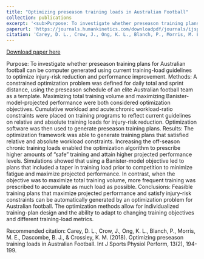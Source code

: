 ```yaml
---
title: "Optimizing preseason training loads in Australian Football"
collection: publications
excerpt: '<sub>Purpose: To investigate whether preseason training plans for Australian football can be computer generated using current training-load guidelines to optimize injury-risk reduction and performance improvement. Methods: A constrained optimization problem was defined for daily total and sprint distance, using the preseason schedule of an elite Australian football team as a template. Maximizing total training volume and maximizing Banister-model-projected performance were both considered optimization objectives. Cumulative workload and acute:chronic workload-ratio constraints were placed on training programs to reflect current guidelines on relative and absolute training loads for injury-risk reduction. Optimization software was then used to generate preseason training plans. Results: The optimization framework was able to generate training plans that satisfied relative and absolute workload constraints. Increasing the off-season chronic training loads enabled the optimization algorithm to prescribe higher amounts of “safe” training and attain higher projected performance levels. Simulations showed that using a Banister-model objective led to plans that included a taper in training load prior to competition to minimize fatigue and maximize projected performance. In contrast, when the objective was to maximize total training volume, more frequent training was prescribed to accumulate as much load as possible. Conclusions: Feasible training plans that maximize projected performance and satisfy injury-risk constraints can be automatically generated by an optimization problem for Australian football. The optimization methods allow for individualized training-plan design and the ability to adapt to changing training objectives and different training-load metrics.</sub>'
paperurl: 'https://journals.humankinetics.com/downloadpdf/journals/ijspp/13/2/article-p194.pdf?pdfJsInlineViewToken=294393277&inlineView=true'
citation: 'Carey, D. L., Crow, J., Ong, K. L., Blanch, P., Morris, M. E., Dascombe, B. J., &amp; Crossley, K. M. (2018). Optimizing preseason training loads in Australian Football. Int J Sports Physiol Perform, 13(2), 194-199.'
---
```


<a href='https://journals.humankinetics.com/downloadpdf/journals/ijspp/13/2/article-p194.pdf?pdfJsInlineViewToken=294393277&inlineView=true'>Download paper here</a>

Purpose: To investigate whether preseason training plans for Australian football can be computer generated using current training-load guidelines to optimize injury-risk reduction and performance improvement. Methods: A constrained optimization problem was defined for daily total and sprint distance, using the preseason schedule of an elite Australian football team as a template. Maximizing total training volume and maximizing Banister-model-projected performance were both considered optimization objectives. Cumulative workload and acute:chronic workload-ratio constraints were placed on training programs to reflect current guidelines on relative and absolute training loads for injury-risk reduction. Optimization software was then used to generate preseason training plans. Results: The optimization framework was able to generate training plans that satisfied relative and absolute workload constraints. Increasing the off-season chronic training loads enabled the optimization algorithm to prescribe higher amounts of “safe” training and attain higher projected performance levels. Simulations showed that using a Banister-model objective led to plans that included a taper in training load prior to competition to minimize fatigue and maximize projected performance. In contrast, when the objective was to maximize total training volume, more frequent training was prescribed to accumulate as much load as possible. Conclusions: Feasible training plans that maximize projected performance and satisfy injury-risk constraints can be automatically generated by an optimization problem for Australian football. The optimization methods allow for individualized training-plan design and the ability to adapt to changing training objectives and different training-load metrics.

Recommended citation: Carey, D. L., Crow, J., Ong, K. L., Blanch, P., Morris, M. E., Dascombe, B. J., & Crossley, K. M. (2018). Optimizing preseason training loads in Australian Football. Int J Sports Physiol Perform, 13(2), 194-199.